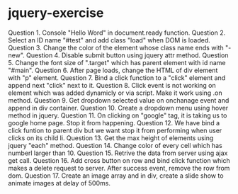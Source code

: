 # jquery-exercise
Question 1. Console "Hello Word" in document.ready function.
Question 2. Select an ID name "#test" and add class "load" when DOM is loaded.
Question 3. Change the color of the element whose class name ends with "-new".
Question 4. Disable submit button using jquery attr method.
Question 5. Change the font size of ".target" which has parent element with id name "#main".
Question 6. After page loads, change the HTML of div element with "p" element.
Question 7. Bind a click function to a "click" element and append next "click" next to it.
Question 8. Click event is not working on element which was added dynamicly or via script. Make it work using .on method.
Question 9. Get dropdown selected value on onchanage event and append in div container.
Question 10. Create a dropdown menu using hover method in jquery.
Question 11. On clicking on "google" tag, it is taking us to google home page. Stop it from happening.
Question 12. We have bind a click funtion to parent div but we want stop it from performing when user clicks on its child li.
Question 13. Get the max height of elements using jquery "each" method.
Question 14. Change color of every cell which has numberl larger than 10.
Question 15. Retrive the data from server using ajax get call.
Question 16. Add cross button on row and bind click function which makes a delete request to server. After success event, remove the row from dom.
Question 17. Create an image array and in div, create a slide show to animate images at delay of 500ms.
